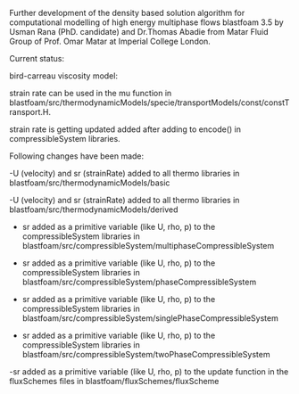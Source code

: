 Further development of the density based solution algorithm for computational modelling of high energy multiphase flows blastfoam 3.5 by Usman Rana (PhD. candidate) and Dr.Thomas Abadie from Matar Fluid Group of Prof. Omar Matar at Imperial College London.


Current status: 

bird-carreau viscosity model: 

strain rate can be used in the mu function in blastfoam/src/thermodynamicModels/specie/transportModels/const/constTransport.H.

strain rate is getting updated added after adding to encode() in compressibleSystem libraries.


Following changes have been made:

-U (velocity) and sr (strainRate) added to all thermo libraries in blastfoam/src/thermodynamicModels/basic 

-U (velocity) and sr (strainRate) added to all thermo libraries in blastfoam/src/thermodynamicModels/derived

- sr added as a primitive variable (like U, rho, p) to the compressibleSystem libraries in blastfoam/src/compressibleSystem/multiphaseCompressibleSystem


- sr added as a primitive variable (like U, rho, p) to the compressibleSystem libraries in blastfoam/src/compressibleSystem/phaseCompressibleSystem

- sr added as a primitive variable (like U, rho, p) to the compressibleSystem libraries in blastfoam/src/compressibleSystem/singlePhaseCompressibleSystem

- sr added as a primitive variable (like U, rho, p) to the compressibleSystem libraries in blastfoam/src/compressibleSystem/twoPhaseCompressibleSystem

-sr added as a primitive variable (like U, rho, p) to the update function in the fluxSchemes files in blastfoam/fluxSchemes/fluxScheme
